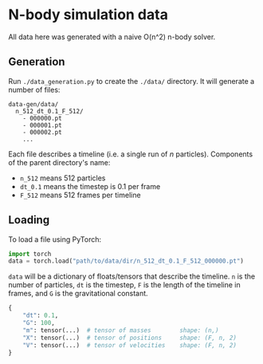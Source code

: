 # N-body simulation data

All data here was generated with a naive O(n^2) n-body solver.

## Generation

Run `./data_generation.py` to create the `./data/` directory. It will generate a number of files:

```
data-gen/data/
  n_512_dt_0.1_F_512/
    - 000000.pt
    - 000001.pt
    - 000002.pt
    ...
```

Each file describes a timeline (i.e. a single run of $n$ particles). Components of the parent directory's name:

- `n_512` means 512 particles
- `dt_0.1` means the timestep is 0.1 per frame
- `F_512` means 512 frames per timeline

## Loading

To load a file using PyTorch:

```py
import torch
data = torch.load("path/to/data/dir/n_512_dt_0.1_F_512_000000.pt")
```

`data` will be a dictionary of floats/tensors that describe the timeline. `n` is the number of particles, `dt` is the timestep, `F` is the length of the timeline in frames, and `G` is the gravitational constant.

```py
{
    "dt": 0.1,
    "G": 100,
    "m": tensor(...)  # tensor of masses        shape: (n,)
    "X": tensor(...)  # tensor of positions     shape: (F, n, 2)
    "V": tensor(...)  # tensor of velocities    shape: (F, n, 2)
}
```

